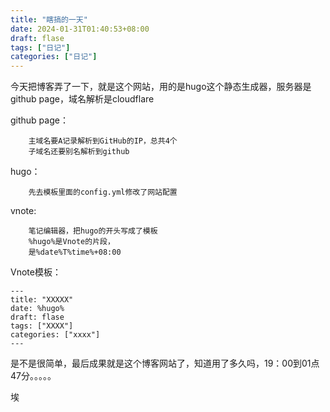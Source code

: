 ```yaml
---
title: "瞎搞的一天"
date: 2024-01-31T01:40:53+08:00
draft: flase
tags: ["日记"]
categories: ["日记"]
---
```

今天把博客弄了一下，就是这个网站，用的是hugo这个静态生成器，服务器是github page，域名解析是cloudflare

github page：

        主域名要A记录解析到GitHub的IP，总共4个
        子域名还要别名解析到github
        

hugo：

        先去模板里面的config.yml修改了网站配置

vnote:

        笔记编辑器，把hugo的开头写成了模板
        %hugo%是Vnote的片段，
        是%date%T%time%+08:00
        
Vnote模板：

    ---
    title: "XXXXX"
    date: %hugo%
    draft: flase
    tags: ["XXXX"]
    categories: ["xxxx"]
    ---
    

是不是很简单，最后成果就是这个博客网站了，知道用了多久吗，19：00到01点47分。。。。。

埃